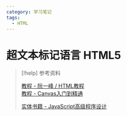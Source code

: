 ```yaml
---
category: 学习笔记
tags:
  - HTML
---
```


# 超文本标记语言 HTML5

> [!help] 参考资料
> 
> [教程 - 阮一峰 / HTML教程](https://wangdoc.com/html/)  
> [教程 - Canvas入门到精通](https://segmentfault.com/a/1190000042211619)
>  
> [实体书籍 - JavaScript高级程序设计](https://book.douban.com/subject/35175321/)

